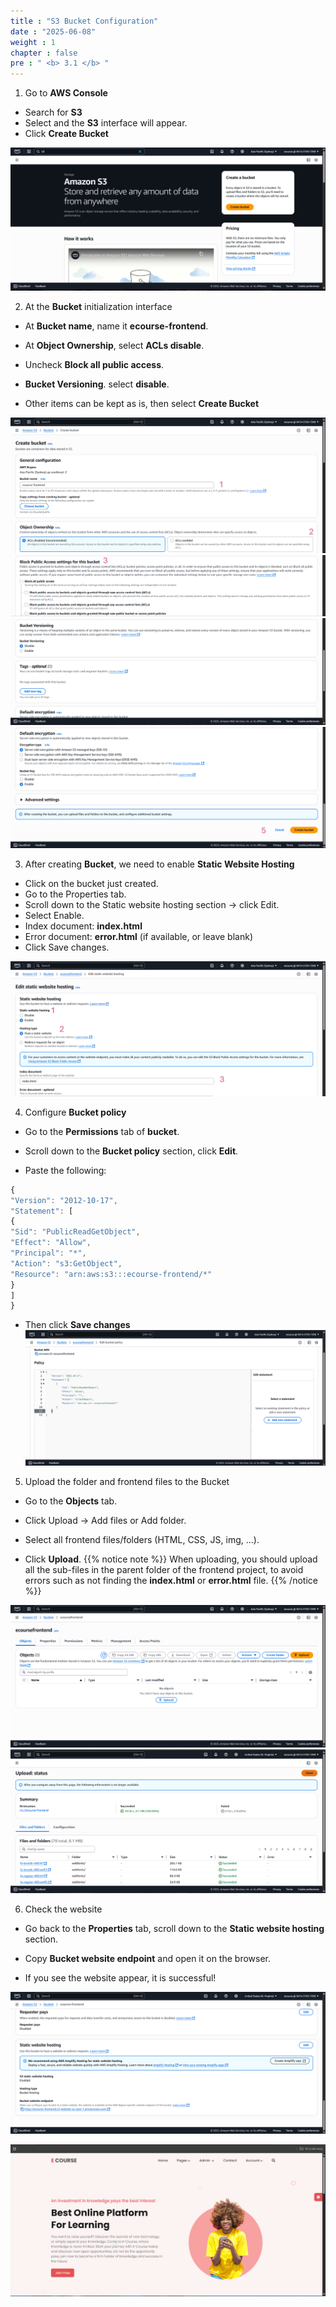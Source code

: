 ```yaml
---
title : "S3 Bucket Configuration"
date : "2025-06-08"
weight : 1
chapter : false
pre : " <b> 3.1 </b> "
---
```


1. Go to **AWS Console**
- Search for **S3**
- Select and the **S3** interface will appear.
- Click **Create Bucket**

![Create Account](/static/images/03/S3.png)

2. At the **Bucket** initialization interface
- At **Bucket name**, name it **ecourse-frontend**.

- At **Object Ownership**, select **ACLs disable**.

- Uncheck **Block all public access**.

- **Bucket Versioning**. select **disable**.

- Other items can be kept as is, then select **Create Bucket**

![Create Account](/static/images/03/S32.png)
![Create Account](/static/images/03/S33.png)
![Create Account](/static/images/03/S34.png)
![Create Account](/static/images/03/S35.png)

3. After creating **Bucket**, we need to enable **Static Website Hosting**
- Click on the bucket just created.
- Go to the Properties tab.
- Scroll down to the Static website hosting section → click Edit.
- Select Enable.
- Index document: **index.html**
- Error document: **error.html** (if available, or leave blank)
- Click Save changes.

![Create Account](/static/images/03/S36.png)

4. Configure **Bucket policy**

- Go to the **Permissions** tab of **bucket**.

- Scroll down to the **Bucket policy** section, click **Edit**.
- Paste the following:

```js
{
"Version": "2012-10-17",
"Statement": [
{
"Sid": "PublicReadGetObject",
"Effect": "Allow",
"Principal": "*",
"Action": "s3:GetObject",
"Resource": "arn:aws:s3:::ecourse-frontend/*"
}
]
}
```

- Then click **Save changes**
![Create Account](/static/images/03/S37.png)

5. Upload the folder and frontend files to the Bucket

- Go to the **Objects** tab.

- Click Upload → Add files or Add folder.

- Select all frontend files/folders (HTML, CSS, JS, img, ...).

- Click **Upload**.
{{% notice note %}}
When uploading, you should upload all the sub-files in the parent folder of the frontend project, to avoid errors such as not finding the **index.html** or **error.html** file.
{{% /notice %}}

![Create Account](/static/images/03/S38.png)
![Create Account](/static/images/03/S39.png)

6. Check the website
- Go back to the **Properties** tab, scroll down to the **Static website hosting** section.

- Copy **Bucket website endpoint** and open it on the browser.

- If you see the website appear, it is successful!

![Create Account](/static/images/03/S310.png)

![Create Account](/static/images/03/S311.png)